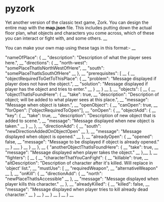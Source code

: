 # pyzork
Yet another version of the classic text game, Zork.
You can design the entire map with the __map.json__ file. This includes putting down the actual floor plan, what objects and characters you come across, which of these you can interact or fight with, and some others. __

You can make your own map using these tags in this format:- __

"nameOfPlace": { __
	"description": "Description of what the player sees here.", __
	"directions": { __
	  "north-west": "somePlaceThatIsNorthWestOfHere", __
	  "south": "somePlaceThatIsSouthOfHere" __
	}, __
	"prerequisites": [ __
	  { __
		"objectRequiredToGetToThisPlace": { __
		  "problem": "Message displayed if player does not have the object.", __
		  "solution": "Message displayed if player has the object and tries to enter." __
		} __
	  } __
	], __
	"objects": [ __
	  { __
		"objectThatIsFoundHere": { __
		  "take": true, __
		  "description": "Description of object; will be added to what player sees at this place.", __
		  "message": "Message when object is taken.", __
		  "openObject": { __
				"canOpen": true, __
				"forOpen": ["objectRequiredToOpen"], __
				"onOpen": { __
					"objectAdd": { __
						"key": { __
							"take": true, __
							"description": "Description of new object that is added to scene.", __
							"message": "Message displayed when new object is taken." __
						} __
					}, __
					"directionAdd": { __
						"south": "newDirectionAddedOnObjectOpen" __
					}, __
					"message": "Message displayed when object is opened." __
				}, __
	   		        "alreadyOpen": { __
					"opened": false, __
					"message": "Message to be displayed if object is already opened." __
				} ___
		  } __
		} __
	  }, __
	  {
		"anotherObjectThatIsFoundHere": { __
		  "take": true, __
		  "message": "Message displayed when player takes the object." __
	  },__
	], __
	"fighters": [ __
	{ __
	  "characterThatYouCanFight": { __
		"killable": true, __
		"altDescription": "Description of character after it's killed. Will replace in 'object' list.", __
		"mustUse": [ __
			"requiredWeapon", __
			"alternativeWeapon" __
		], __
		"onKill": { __
			"directionAdd": { __
				"north": "newPlaceThatIsAccessible" __
			}, __
			"message": "Message displayed when player kills this character." __
		}, __
		"alreadyKilled": { __
			"killed": false, __
			"message": "Message displayed when player tries to kill already dead character." __
		} __
	  } __
	} __
	] __
} __


